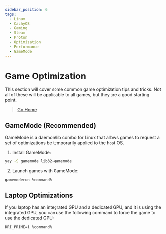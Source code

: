 ```yaml
---
sidebar_position: 6
tags:
  - Linux
  - CachyOS
  - Gaming
  - Steam
  - Proton
  - Optimization
  - Performance
  - GameMode
---
```


# Game Optimization

This section will cover some common game optimization tips and tricks. Not all of these will be applicable to all games, but they are a good starting point.

> [Go Home](/wiki/cachyos-gaming/about)

## GameMode (Recommended)

GameMode is a daemon/lib combo for Linux that allows games to request a set of optimizations be temporarily applied to the host OS.

1. Install GameMode:
```bash
yay -S gamemode lib32-gamemode
```

2. Launch games with GameMode:
```
gamemoderun %command%
```


## Laptop Optimizations

If you laptop has an integrated GPU and a dedicated GPU, and it is using the integrated GPU, you can use the following command to force the game to use the dedicated GPU:

```
DRI_PRIME=1 %command%
```